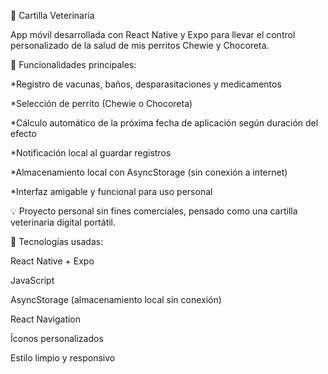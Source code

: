 🐾 Cartilla Veterinaria

App móvil desarrollada con React Native y Expo para llevar el control personalizado de la salud de mis perritos Chewie y Chocoreta.

📱 Funcionalidades principales:

*Registro de vacunas, baños, desparasitaciones y medicamentos

*Selección de perrito (Chewie o Chocoreta)

*Cálculo automático de la próxima fecha de aplicación según duración del efecto

*Notificación local al guardar registros

*Almacenamiento local con AsyncStorage (sin conexión a internet)

*Interfaz amigable y funcional para uso personal

💡 Proyecto personal sin fines comerciales, pensado como una cartilla veterinaria digital portátil.

🔧 Tecnologías usadas:

React Native + Expo

JavaScript

AsyncStorage (almacenamiento local sin conexión)

React Navigation

Íconos personalizados

Estilo limpio y responsivo
